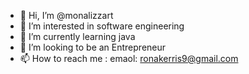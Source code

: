 - 👋 Hi, I’m @monalizzart
- 👀 I’m interested in software engineering
- 🌱 I’m currently learning java
- 💞️ I’m looking to be an 
Entrepreneur
- 📫 How to reach me :
emaol: ronakerris9@gmail.com

<!---
monalizzart/monalizzart is a ✨ special ✨ repository because its `README.md` (this file) appears on your GitHub profile.
You can click the Preview link to take a look at your changes.
--->
